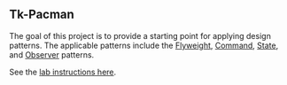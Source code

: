 ## Tk-Pacman

The goal of this project is to provide a starting point for applying design patterns.  The applicable patterns include the [Flyweight](https://gameprogrammingpatterns.com/flyweight.html), [Command](https://gameprogrammingpatterns.com/command.html), [State](https://gameprogrammingpatterns.com/state.html), and [Observer](https://gameprogrammingpatterns.com/observer.html) patterns.

See the [lab instructions here](https://theory.cpe.ku.ac.th/wiki/index.php/Prg2/pacman_(applying_design_patterns)).
